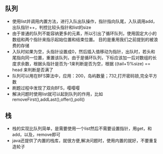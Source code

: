 ## 队列

+ 使用list并调用内置方法，进行入队出队操作，指针指向队尾，入队调用add，出队指针++，判控比较头指针和list的size
+ 由于普通的队列不能容纳更多的元素，所以引出了循环队列，使用固定大小的数组和两个指针来指示起始位置和结束位置。 目的是重用我们之前提到的被浪费的存储
+ 入队时如果为空，头指针设置成0，然后插入值移动为指针，出队时，若头和尾指向同一位置，重置该队列，由于是循环队列，下标应该加一后对数组的长度求余数，根据头指针是否为-1来判断是否为空，根据 ((tail+1)%size) == head 来判断是否满了
+ 队列可以用在BFS算法中，应用：200，岛屿数量；732,打开密码锁,完全平方数
+ 刷题过程中发现了双向BFS，嘤嘤嘤
+ 解决问题时使用list就可以起到队列的作用，比如removeFirst(),addLast(),offer(),poll()

## 栈

+ 栈的实现比队列简单，是需要使用一个list然后不需要设置指针，用get，和add，以及，remove即可
+ java还提供了内置的栈库，就很方便,解决问题时，使用内置的就好，不要重复造轮子